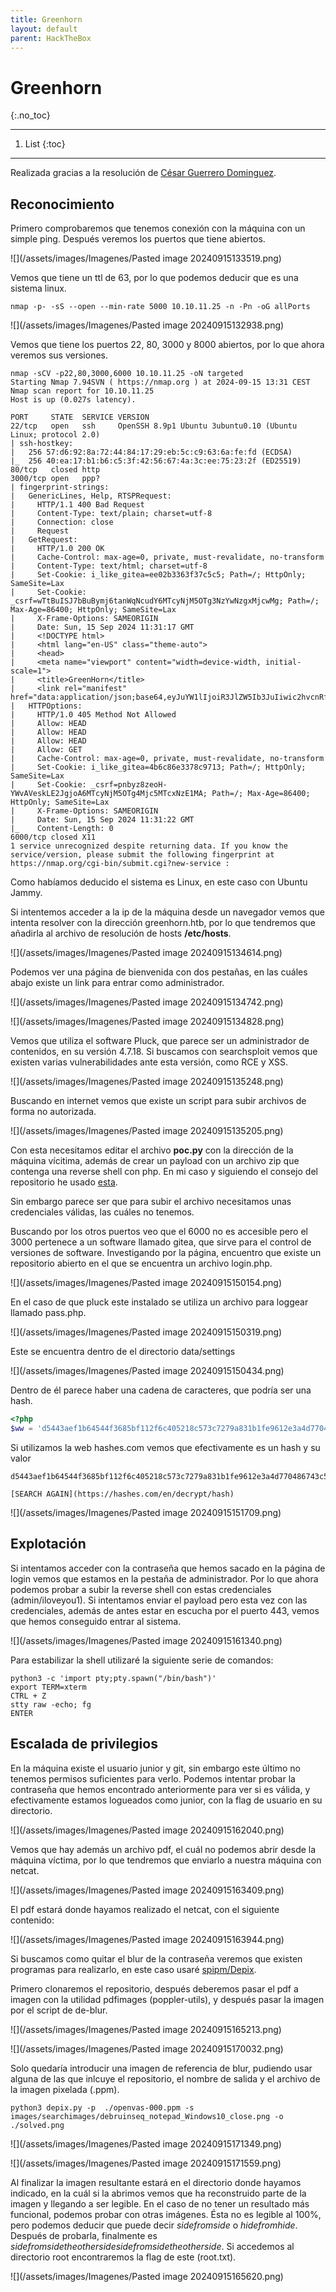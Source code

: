 ```yaml
---
title: Greenhorn
layout: default
parent: HackTheBox
---
```



# Greenhorn
{:.no_toc}

---

1. List
{:toc}

---

Realizada gracias a la resolución de [César Guerrero Dominguez](https://medium.com/@cesarguerrerodominguez/resolviendo-la-maquina-greenhorn-htb-writeup-en-espa%C3%B1ol-9565fe2d20c7).

## Reconocimiento

Primero comprobaremos que tenemos conexión con la máquina con un simple ping. Después veremos los puertos que tiene abiertos.

![](/assets/images/Imagenes/Pasted image 20240915133519.png)

Vemos que tiene un ttl de 63, por lo que podemos deducir que es una sistema linux.

```shell
nmap -p- -sS --open --min-rate 5000 10.10.11.25 -n -Pn -oG allPorts
```

![](/assets/images/Imagenes/Pasted image 20240915132938.png)

Vemos que tiene los puertos 22, 80, 3000 y 8000 abiertos, por lo que ahora veremos sus versiones.

```shell
nmap -sCV -p22,80,3000,6000 10.10.11.25 -oN targeted
Starting Nmap 7.94SVN ( https://nmap.org ) at 2024-09-15 13:31 CEST
Nmap scan report for 10.10.11.25
Host is up (0.027s latency).

PORT     STATE  SERVICE VERSION
22/tcp   open   ssh     OpenSSH 8.9p1 Ubuntu 3ubuntu0.10 (Ubuntu Linux; protocol 2.0)
| ssh-hostkey: 
|   256 57:d6:92:8a:72:44:84:17:29:eb:5c:c9:63:6a:fe:fd (ECDSA)
|_  256 40:ea:17:b1:b6:c5:3f:42:56:67:4a:3c:ee:75:23:2f (ED25519)
80/tcp   closed http
3000/tcp open   ppp?
| fingerprint-strings: 
|   GenericLines, Help, RTSPRequest: 
|     HTTP/1.1 400 Bad Request
|     Content-Type: text/plain; charset=utf-8
|     Connection: close
|     Request
|   GetRequest: 
|     HTTP/1.0 200 OK
|     Cache-Control: max-age=0, private, must-revalidate, no-transform
|     Content-Type: text/html; charset=utf-8
|     Set-Cookie: i_like_gitea=ee02b3363f37c5c5; Path=/; HttpOnly; SameSite=Lax
|     Set-Cookie: _csrf=wTtBuISJ7bBuBymj6tanWqNcudY6MTcyNjM5OTg3NzYwNzgxMjcwMg; Path=/; Max-Age=86400; HttpOnly; SameSite=Lax
|     X-Frame-Options: SAMEORIGIN
|     Date: Sun, 15 Sep 2024 11:31:17 GMT
|     <!DOCTYPE html>
|     <html lang="en-US" class="theme-auto">
|     <head>
|     <meta name="viewport" content="width=device-width, initial-scale=1">
|     <title>GreenHorn</title>
|     <link rel="manifest" href="data:application/json;base64,eyJuYW1lIjoiR3JlZW5Ib3JuIiwic2hvcnRfbmFtZSI6IkdyZWVuSG9ybiIsInN0YXJ0X3VybCI6Imh0dHA6Ly9ncmVlbmhvcm4uaHRiOjMwMDAvIiwiaWNvbnMiOlt7InNyYyI6Imh0dHA6Ly9ncmVlbmhvcm4uaHRiOjMwMDAvYXNzZXRzL2ltZy9sb2dvLnBuZyIsInR5cGUiOiJpbWFnZS9wbmciLCJzaXplcyI6IjUxMng1MTIifSx7InNyYyI6Imh0dHA6Ly9ncmVlbmhvcm4uaHRiOjMwMDAvYX
|   HTTPOptions: 
|     HTTP/1.0 405 Method Not Allowed
|     Allow: HEAD
|     Allow: HEAD
|     Allow: HEAD
|     Allow: GET
|     Cache-Control: max-age=0, private, must-revalidate, no-transform
|     Set-Cookie: i_like_gitea=4b6c86e3378c9713; Path=/; HttpOnly; SameSite=Lax
|     Set-Cookie: _csrf=pnbyz8zeoH-YWvAVeskLE2JgjoA6MTcyNjM5OTg4Mjc5MTcxNzE1MA; Path=/; Max-Age=86400; HttpOnly; SameSite=Lax
|     X-Frame-Options: SAMEORIGIN
|     Date: Sun, 15 Sep 2024 11:31:22 GMT
|_    Content-Length: 0
6000/tcp closed X11
1 service unrecognized despite returning data. If you know the service/version, please submit the following fingerprint at https://nmap.org/cgi-bin/submit.cgi?new-service :
```

Como habíamos deducido el sistema es Linux, en este caso con Ubuntu Jammy.

Si intentemos acceder a la ip de la máquina desde un navegador vemos que intenta resolver con la dirección greenhorn.htb, por lo que tendremos que añadirla al archivo de resolución de hosts **/etc/hosts**.

![](/assets/images/Imagenes/Pasted image 20240915134614.png)

Podemos ver una página de bienvenida con dos pestañas, en las cuáles abajo existe un link para entrar como administrador.

![](/assets/images/Imagenes/Pasted image 20240915134742.png)

![](/assets/images/Imagenes/Pasted image 20240915134828.png)

Vemos que utiliza el software Pluck, que parece ser un administrador de contenidos, en su versión 4.7.18. Si buscamos con searchsploit vemos que existen varias vulnerabilidades ante esta versión, como RCE y XSS. 

![](/assets/images/Imagenes/Pasted image 20240915135248.png)

Buscando en internet vemos que existe un script para subir archivos de forma no autorizada.

![](/assets/images/Imagenes/Pasted image 20240915135205.png)

Con esta necesitamos editar el archivo **poc.py** con la dirección de la máquina vícitima, además de crear un payload con un archivo zip que contenga una reverse shell con php. En mi caso y siguiendo el consejo del repositorio he usado [esta](https://github.com/pentestmonkey/php-reverse-shell).

Sin embargo parece ser que para subir el archivo necesitamos unas credenciales válidas, las cuáles no tenemos. 

Buscando por los otros puertos veo que el 6000 no es accesible pero el 3000 pertenece a un software llamado gitea, que sirve para el control de versiones de software. Investigando por la página, encuentro que existe un repositorio abierto en el que se encuentra un archivo login.php.

![](/assets/images/Imagenes/Pasted image 20240915150154.png)

En el caso de que pluck este instalado se utiliza un archivo para loggear llamado pass.php.


![](/assets/images/Imagenes/Pasted image 20240915150319.png)

Este se encuentra dentro de el directorio data/settings

![](/assets/images/Imagenes/Pasted image 20240915150434.png)

Dentro de él parece haber una cadena de caracteres, que podría ser una hash.

```php
<?php
$ww = 'd5443aef1b64544f3685bf112f6c405218c573c7279a831b1fe9612e3a4d770486743c5580556c0d838b51749de15530f87fb793afdcc689b6b39024d7790163'?>
```

Si utilizamos la web hashes.com vemos que efectivamente es un hash y su valor

```shell
d5443aef1b64544f3685bf112f6c405218c573c7279a831b1fe9612e3a4d770486743c5580556c0d838b51749de15530f87fb793afdcc689b6b39024d7790163:iloveyou1

[SEARCH AGAIN](https://hashes.com/en/decrypt/hash)
```

![](/assets/images/Imagenes/Pasted image 20240915151709.png)

## Explotación

Si intentamos acceder con la contraseña que hemos sacado en la página de login vemos que estamos en la pestaña de administrador. Por lo que ahora podemos probar a subir la reverse shell con estas credenciales (admin/iloveyou1). Si intentamos enviar el payload pero esta vez con las credenciales, además de antes estar en escucha por el puerto 443, vemos que hemos conseguido entrar al sistema.

![](/assets/images/Imagenes/Pasted image 20240915161340.png)


Para estabilizar la shell utilizaré la siguiente serie de comandos:

```shell
python3 -c 'import pty;pty.spawn("/bin/bash")'
export TERM=xterm
CTRL + Z
stty raw -echo; fg
ENTER
```


## Escalada de privilegios

En la máquina existe el usuario junior y git, sin embargo este último no tenemos permisos suficientes para verlo. Podemos intentar probar la contraseña que hemos encontrado anteriormente para ver si es válida, y efectivamente estamos logueados como junior, con la flag de usuario en su directorio.

![](/assets/images/Imagenes/Pasted image 20240915162040.png)

Vemos que hay además un archivo pdf, el cuál no podemos abrir desde la máquina víctima, por lo que tendremos que enviarlo a nuestra máquina con netcat.

![](/assets/images/Imagenes/Pasted image 20240915163409.png)

El pdf estará donde hayamos realizado el netcat, con el siguiente contenido:

![](/assets/images/Imagenes/Pasted image 20240915163944.png)

Si buscamos como quitar el blur de la contraseña veremos que existen programas para realizarlo, en este caso usaré [spipm/Depix](https://github.com/spipm/Depix?source=post_page-----9565fe2d20c7--------------------------------).

Primero clonaremos el repositorio, después deberemos pasar el pdf a imagen con la utilidad pdfimages (poppler-utils), y después pasar la imagen por el script de de-blur.

![](/assets/images/Imagenes/Pasted image 20240915165213.png)

![](/assets/images/Imagenes/Pasted image 20240915170032.png)

Solo quedaría introducir una imagen de referencia de blur, pudiendo usar alguna de las que inlcuye el repositorio, el nombre de salida y el archivo de la imagen pixelada (.ppm).
  
```
python3 depix.py -p  ./openvas-000.ppm -s images/searchimages/debruinseq_notepad_Windows10_close.png -o ./solved.png
```

![](/assets/images/Imagenes/Pasted image 20240915171349.png)

![](/assets/images/Imagenes/Pasted image 20240915171559.png)

Al finalizar la imagen resultante estará en el directorio donde hayamos indicado, en la cuál si la abrimos vemos que ha reconstruido parte de la imagen y llegando a ser legible. En el caso de no tener un resultado más funcional, podemos probar con otras imágenes. Ésta no es legible al 100%, pero podemos deducir que puede decir _sidefromside_ o _hidefromhide_. Después de probarla, finalmente es _sidefromsidetheothersidesidefromsidetheotherside_. Si accedemos al directorio root encontraremos la flag de este (root.txt).

![](/assets/images/Imagenes/Pasted image 20240915165620.png)

